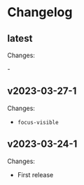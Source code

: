 # Changelog

## latest

Changes:

\-

## v2023-03-27-1

Changes:

- `focus-visible`

## v2023-03-24-1

Changes:

- First release

